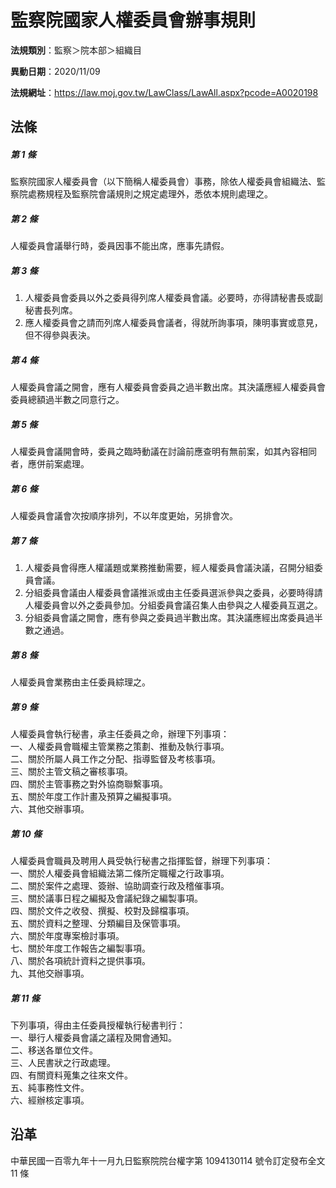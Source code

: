 # 監察院國家人權委員會辦事規則




**法規類別**：監察＞院本部＞組織目

**異動日期**：2020/11/09  

**法規網址**：https://law.moj.gov.tw/LawClass/LawAll.aspx?pcode=A0020198



## 法條
##### 第 1 條
監察院國家人權委員會（以下簡稱人權委員會）事務，除依人權委員會組織法、監察院處務規程及監察院會議規則之規定處理外，悉依本規則處理之。

##### 第 2 條
人權委員會議舉行時，委員因事不能出席，應事先請假。

##### 第 3 條
1. 人權委員會委員以外之委員得列席人權委員會議。必要時，亦得請秘書長或副秘書長列席。
1. 應人權委員會之請而列席人權委員會議者，得就所詢事項，陳明事實或意見，但不得參與表決。

##### 第 4 條
人權委員會議之開會，應有人權委員會委員之過半數出席。其決議應經人權委員會委員總額過半數之同意行之。

##### 第 5 條
人權委員會議開會時，委員之臨時動議在討論前應查明有無前案，如其內容相同者，應併前案處理。

##### 第 6 條
人權委員會議會次按順序排列，不以年度更始，另排會次。

##### 第 7 條
1. 人權委員會得應人權議題或業務推動需要，經人權委員會議決議，召開分組委員會議。
1. 分組委員會議由人權委員會議推派或由主任委員選派參與之委員，必要時得請人權委員會以外之委員參加。分組委員會議召集人由參與之人權委員互選之。
1. 分組委員會議之開會，應有參與之委員過半數出席。其決議應經出席委員過半數之通過。

##### 第 8 條
人權委員會業務由主任委員綜理之。

##### 第 9 條
人權委員會執行秘書，承主任委員之命，辦理下列事項：  
一、人權委員會職權主管業務之策劃、推動及執行事項。  
二、關於所屬人員工作之分配、指導監督及考核事項。  
三、關於主管文稿之審核事項。  
四、關於主管事務之對外協商聯繫事項。  
五、關於年度工作計畫及預算之編擬事項。  
六、其他交辦事項。

##### 第 10 條
人權委員會職員及聘用人員受執行秘書之指揮監督，辦理下列事項：  
一、關於人權委員會組織法第二條所定職權之行政事項。  
二、關於案件之處理、簽辦、協助調查行政及稽催事項。  
三、關於議事日程之編擬及會議紀錄之編製事項。  
四、關於文件之收發、撰擬、校對及歸檔事項。  
五、關於資料之整理、分類編目及保管事項。  
六、關於年度專案檢討事項。  
七、關於年度工作報告之編製事項。  
八、關於各項統計資料之提供事項。  
九、其他交辦事項。

##### 第 11 條
下列事項，得由主任委員授權執行秘書判行：  
一、舉行人權委員會議之議程及開會通知。  
二、移送各單位文件。  
三、人民書狀之行政處理。  
四、有關資料蒐集之往來文件。  
五、純事務性文件。  
六、經辦核定事項。

## 沿革
中華民國一百零九年十一月九日監察院院台權字第 1094130114 號令訂定發布全文 11 條
